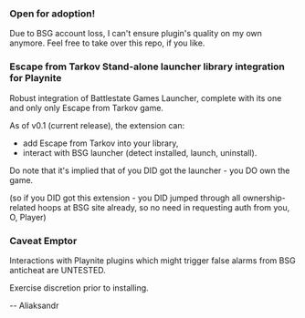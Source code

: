 ### Open for adoption!

Due to BSG account loss, I can't ensure plugin's quality on my own anymore. Feel free to take over this repo, if you like.

### Escape from Tarkov Stand-alone launcher library integration for Playnite

Robust integration of Battlestate Games Launcher, complete with its one and only only Escape from Tarkov game.

As of v0.1 (current release), the extension can:
- add Escape from Tarkov into your library,
- interact with BSG launcher (detect installed, launch, uninstall).

Do note that it's implied that of you DID got the launcher - you DO own the game.

(so if you DID got this extension - you DID jumped through all ownership-related hoops at BSG site already, so no need in requesting auth from you, O, Player)

### Caveat Emptor

Interactions with Playnite plugins which might trigger false alarms from BSG anticheat are UNTESTED.

Exercise discretion prior to installing.

-- Aliaksandr
